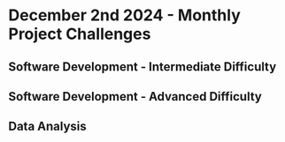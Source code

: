# December 2nd 2024 - Monthly Project Challenges


## Software Development - Intermediate Difficulty



## Software Development - Advanced Difficulty



## Data Analysis





